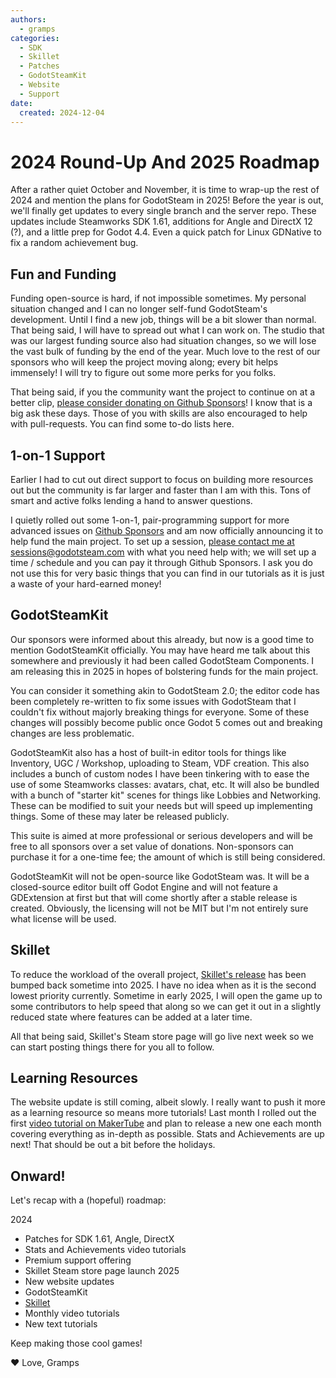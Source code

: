 ```yaml
---
authors:
  - gramps
categories:
  - SDK
  - Skillet
  - Patches
  - GodotSteamKit
  - Website
  - Support
date:
  created: 2024-12-04
---
```


# 2024 Round-Up And 2025 Roadmap

After a rather quiet October and November, it is time to wrap-up the rest of 2024 and mention the plans for GodotSteam in 2025!  Before the year is out, we'll finally get updates to every single branch and the server repo.  These updates include Steamworks SDK 1.61, additions for Angle and DirectX 12 (?), and a little prep for Godot 4.4.  Even a quick patch for Linux GDNative to fix a random achievement bug.

## Fun and Funding
Funding open-source is hard, if not impossible sometimes.  My personal situation changed and I can no longer self-fund GodotSteam's development.  Until I find a new job, things will be a bit slower than normal.  That being said, I will have to spread out what I can work on.  The studio that was our largest funding source also had situation changes, so we will lose the vast bulk of funding by the end of the year.  Much love to the rest of our sponsors who will keep the project moving along; every bit helps immensely!  I will try to figure out some more perks for you folks.

That being said, if you the community want the project to continue on at a better clip, [please consider donating on Github Sponsors](https://github.com/sponsors/Gramps)!  I know that is a big ask these days.  Those of you with skills are also encouraged to help with pull-requests.  You can find some to-do lists here.

## 1-on-1 Support
Earlier I had to cut out direct support to focus on building more resources out but the community is far larger and faster than I am with this.  Tons of smart and active folks lending a hand to answer questions.

I quietly rolled out some 1-on-1, pair-programming support for more advanced issues on [Github Sponsors](https://github.com/sponsors/Gramps) and am now officially announcing it to help fund the main project.  To set up a session, [please contact me at sessions@godotsteam.com](mailto:sessions@godotsteam.com) with what you need help with; we will set up a time / schedule and you can pay it through Github Sponsors.  I ask you do not use this for very basic things that you can find in our tutorials as it is just a waste of your hard-earned money!

## GodotSteamKit
Our sponsors were informed about this already, but now is a good time to mention GodotSteamKit officially.  You may have heard me talk about this somewhere and previously it had been called GodotSteam Components. I am releasing this in 2025 in hopes of bolstering funds for the main project.

You can consider it something akin to GodotSteam 2.0; the editor code has been completely re-written to fix some issues with GodotSteam that I couldn't fix without majorly breaking things for everyone. Some of these changes will possibly become public once Godot 5 comes out and breaking changes are less problematic.

GodotSteamKit also has a host of built-in editor tools for things like Inventory, UGC / Workshop, uploading to Steam, VDF creation. This also includes a bunch of custom nodes I have been tinkering with to ease the use of some Steamworks classes: avatars, chat, etc.  It will also be bundled with a bunch of "starter kit" scenes for things like Lobbies and Networking. These can be modified to suit your needs but will speed up implementing things. Some of these may later be released publicly.

This suite is aimed at more professional or serious developers and will be free to all sponsors over a set value of donations. Non-sponsors can purchase it for a one-time fee; the amount of which is still being considered.

GodotSteamKit will not be open-source like GodotSteam was. It will be a closed-source editor built off Godot Engine and will not feature a GDExtension at first but that will come shortly after a stable release is created.  Obviously, the licensing will not be MIT but I'm not entirely sure what license will be used.

## Skillet
To reduce the workload of the overall project, [Skillet's release](https://github.com/GodotSteam/Skillet) has been bumped back sometime into 2025.  I have no idea when as it is the second lowest priority currently.  Sometime in early 2025, I will open the game up to some contributors to help speed that along so we can get it out in a slightly reduced state where features can be added at a later time.

All that being said, Skillet's Steam store page will go live next week so we can start posting things there for you all to follow.

## Learning Resources
The website update is still coming, albeit slowly.  I really want to push it more as a learning resource so means more tutorials!  Last month I rolled out the first [video tutorial on MakerTube](https://makertube.net/w/wH3ejcfFqFaFQuL4qdPC3X) and plan to release a new one each month covering everything as in-depth as possible.  Stats and Achievements are up next!  That should be out a bit before the holidays.

## Onward!
Let's recap with a (hopeful) roadmap:

2024
- Patches for SDK 1.61, Angle, DirectX
- Stats and Achievements video tutorials
- Premium support offering
- Skillet Steam store page launch
2025
- New website updates
- GodotSteamKit
- [Skillet](https://github.com/GodotSteam/Skillet)
- Monthly video tutorials
- New text tutorials

Keep making those cool games!

:heart: Love, Gramps